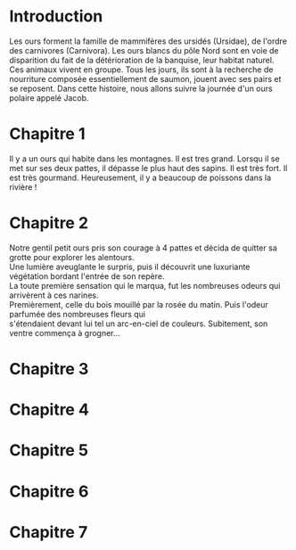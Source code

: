 # Introduction

Les ours forment la famille de mammifères des ursidés (Ursidae), de l'ordre des carnivores (Carnivora). Les ours blancs du pôle Nord sont en voie de disparition du fait de la détérioration de la banquise, leur habitat naturel. Ces animaux vivent en groupe.
Tous les jours, ils sont à la recherche de nourriture composée essentiellement de saumon, jouent avec ses pairs et se reposent.
Dans cette histoire, nous allons suivre la journée d'un ours polaire appelé Jacob.

# Chapitre 1 

Il y a un ours qui habite dans les montagnes.
Il est tres grand. Lorsqu il se met sur ses deux pattes, il dépasse le plus haut des sapins. 
Il est très fort. Il est très gourmand. Heureusement, il y a beaucoup de poissons dans la rivière !

# Chapitre 2

Notre gentil petit ours pris son courage à 4 pattes et décida de quitter sa grotte pour explorer les alentours.  
Une lumière aveuglante le surpris, puis il découvrit une luxuriante végétation bordant l'entrée de son repère.  
La toute première sensation qui le marqua, fut les nombreuses odeurs qui arrivèrent à ces narines.  
Premièrement, celle du bois mouillé par la rosée du matin. Puis l'odeur parfumée des nombreuses fleurs qui  
s'étendaient devant lui tel un arc-en-ciel de couleurs. Subitement, son ventre commença à grogner...  
 
# Chapitre 3

# Chapitre 4

# Chapitre 5

# Chapitre 6

# Chapitre 7
